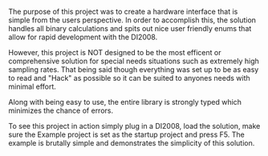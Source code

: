 The purpose of this project was to create a hardware interface that is simple from the users perspective. 
In order to accomplish this, the solution handles all binary calculations and spits out nice user friendly enums
that allow for rapid development with the DI2008.

However, this project is NOT designed to be the most efficent or comprehensive solution for special needs situations such as extremely high sampling rates. That being said though everything was set up to be as easy to read and "Hack" as possible so it can be suited to anyones needs with minimal effort.

Along with being easy to use, the entire library is strongly typed which minimizes the chance of errors.

To see this project in action simply plug in a DI2008, load the solution, make sure the Example project is set as the startup project and press F5. The example is brutally simple and demonstrates the simplicity of this solution.

